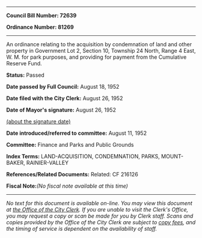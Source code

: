 

********

**Council Bill Number: 72639**
   
**Ordinance Number: 81269**
********

 An ordinance relating to the acquisition by condemnation of land and other property in Government Lot 2, Section 10, Township 24 North, Range 4 East, W. M. for park purposes, and providing for payment from the Cumulative Reserve Fund.

**Status:** Passed
   
**Date passed by Full Council:** August 18, 1952
   
**Date filed with the City Clerk:** August 26, 1952
   
**Date of Mayor's signature:** August 26, 1952
   
[(about the signature date)](/~public/approvaldate.htm)
   
   
   
**Date introduced/referred to committee:** August 11, 1952
   
**Committee:** Finance and Parks and Public Grounds
   
   
**Index Terms:** LAND-ACQUISITION, CONDEMNATION, PARKS, MOUNT-BAKER, RAINIER-VALLEY

**References/Related Documents:** Related: CF 216126

**Fiscal Note:**_(No fiscal note available at this time)_
********

_No text for this document is available on-line. You may view this document at [the Office of the City Clerk](http://www.seattle.gov/leg/clerk/contactUs.htm). If you are unable to visit the Clerk's Office, you may request a copy or scan be made for you by Clerk staff. Scans and copies provided by the Office of the City Clerk are subject to [copy fees](http://clerk.seattle.gov/~public/clerkfees.htm), and the timing of service is dependent on the availability of staff._


